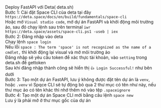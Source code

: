 Deploy FastAPI với Deta( deta.sh)  
Bước 1: Cài đặt Space CLI của deta tại đây `https://deta.space/docs/en/build/fundamentals/space-cli`  
Hoặc mở `Visual studio code`, mở dự án FastAPI và khởi động môi trường ảo, sau đó chạy lệnh sau trên terminal `iwr https://deta.space/assets/space-cli.ps1 -useb | iex`  
Bước 2: Đăng nhập vào deta  
Chạy lệnh `space login`  
Nếu lỗi `space : The term 'space' is not recognized as the name of a cmdlet,` thì khởi động lại visual và mở môi trường ảo  
Đăng nhập sẽ yêu cầu token để xác thực tài khoản, vào `setting` trong deta.sh để gettoken  
Sau khi đăng nhập thành công sẽ hiển thị `👍 Login Successful!` như bên dưới  
Bước 3: Tạo một dự án FastAPI, lưu ý không được đặt tên dự án là `venv`, hoặc `.venv` vì Spqce CLI sẽ tự động bỏ qua 2 thư mục có tên như này, nếu thư mục ảo có tên khác thì nhớ thêm nó vào tệp `.spaceignore`  
Bước 4: Tạo một dự án Space CLI mới bằng câu lệnh `space new`  
Lưu ý là phải mở ở thư mục gốc của dự án  